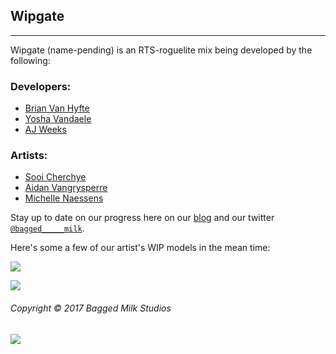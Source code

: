 ## Wipgate
---

Wipgate (name-pending) is an RTS-roguelite mix being developed by the following:

### Developers:
- [Brian Van Hyfte](http://brianvanhyfte.com/)
- [Yosha Vandaele](http://yoshavandaele.com/)
- [AJ Weeks](http://ajweeks.com/)

### Artists:
- [Sooi Cherchye](http://sooi.cherchye.com/)
- [Aidan Vangrysperre](http://aidanv.com/)
- [Michelle Naessens](https://michellenaessens.artstation.com/)

Stay up to date on our progress here on our [blog](https://baggedmilkstudios.wordpress.com/)
 and our twitter [`@bagged_____milk`](https://twitter.com/bagged_____milk).

Here's some a few of our artist's WIP models in the mean time:

![](https://cdn.discordapp.com/attachments/352040836386652170/384651646283546624/mount_AO_2.png)

![](https://cdn.discordapp.com/attachments/352040836386652170/384651636577927168/commander_AO.png)

###### Copyright &copy; 2017 Bagged Milk Studios

![](https://cdn.discordapp.com/attachments/352040836386652170/383299246239121408/website.jpg)
